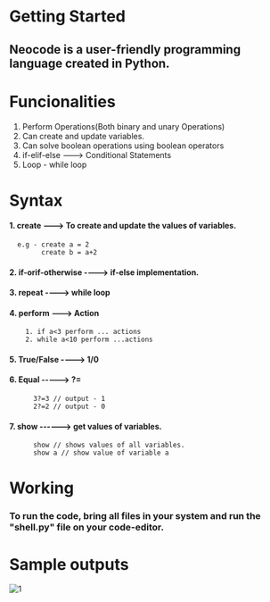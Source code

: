 # Getting Started
## Neocode is a user-friendly programming language created in Python.

# Funcionalities
1. Perform Operations(Both binary and unary Operations)
2. Can create and update variables.
3. Can solve boolean operations using boolean operators
4. if-elif-else ---> Conditional Statements
5. Loop - while loop

# Syntax
#### 1. create ---> To create and update the values of variables.
      e.g - create a = 2
            create b = a+2
#### 2. if-orif-otherwise ----> if-else implementation.
#### 3. repeat ----> while loop
#### 4. perform ---> Action
        1. if a<3 perform ... actions
        2. while a<10 perform ...actions
#### 5. True/False ----> 1/0
#### 6. Equal -----> ?=
          3?=3 // output - 1
          2?=2 // output - 0
#### 7. show ------> get values of variables.
          show // shows values of all variables.
          show a // show value of variable a

# Working
### To run the code, bring all files in your system and run the "shell.py" file on your code-editor.

# Sample outputs
![1](https://github.com/Ashutowsh/Base-Script---Programming-Language/assets/117370065/8884c444-1e28-4aa1-9f1f-78b5f00ae27b)

